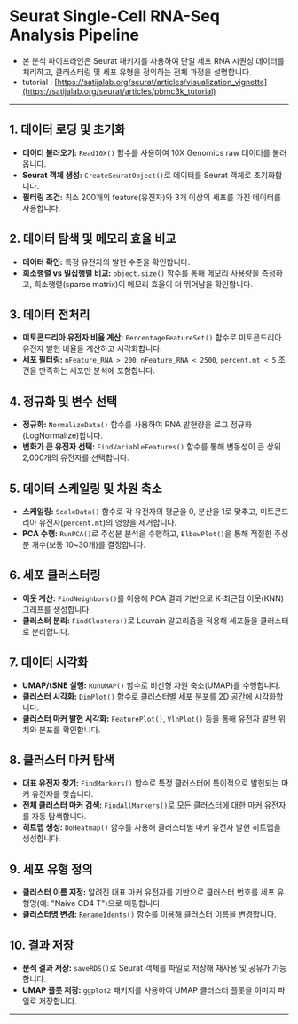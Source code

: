 # Seurat Single-Cell RNA-Seq Analysis Pipeline

- 본 분석 파이프라인은 Seurat 패키지를 사용하여 단일 세포 RNA 시퀀싱 데이터를 처리하고, 클러스터링 및 세포 유형을 정의하는 전체 과정을 설명합니다.
- tutorial : [https://satijalab.org/seurat/articles/visualization_vignette](https://satijalab.org/seurat/articles/pbmc3k_tutorial)

------------------------------------------------------------------------

## 1. 데이터 로딩 및 초기화

-   **데이터 불러오기:** `Read10X()` 함수를 사용하여 10X Genomics raw 데이터를 불러옵니다.
-   **Seurat 객체 생성:** `CreateSeuratObject()`로 데이터를 Seurat 객체로 초기화합니다.
-   **필터링 조건:** 최소 200개의 feature(유전자)와 3개 이상의 세포를 가진 데이터를 사용합니다.

## 2. 데이터 탐색 및 메모리 효율 비교

-   **데이터 확인:** 특정 유전자의 발현 수준을 확인합니다.
-   **희소행렬 vs 밀집행렬 비교:** `object.size()` 함수를 통해 메모리 사용량을 측정하고, 희소행렬(sparse matrix)이 메모리 효율이 더 뛰어남을 확인합니다.

## 3. 데이터 전처리

-   **미토콘드리아 유전자 비율 계산:** `PercentageFeatureSet()` 함수로 미토콘드리아 유전자 발현 비율을 계산하고 시각화합니다.
-   **세포 필터링:** `nFeature_RNA > 200`, `nFeature_RNA < 2500`, `percent.mt < 5` 조건을 만족하는 세포만 분석에 포함합니다.

## 4. 정규화 및 변수 선택

-   **정규화:** `NormalizeData()` 함수를 사용하여 RNA 발현량을 로그 정규화(LogNormalize)합니다.
-   **변화가 큰 유전자 선택:** `FindVariableFeatures()` 함수를 통해 변동성이 큰 상위 2,000개의 유전자를 선택합니다.

## 5. 데이터 스케일링 및 차원 축소

-   **스케일링:** `ScaleData()` 함수로 각 유전자의 평균을 0, 분산을 1로 맞추고, 미토콘드리아 유전자(`percent.mt`)의 영향을 제거합니다.
-   **PCA 수행:** `RunPCA()`로 주성분 분석을 수행하고, `ElbowPlot()`을 통해 적절한 주성분 개수(보통 10\~30개)를 결정합니다.

## 6. 세포 클러스터링

-   **이웃 계산:** `FindNeighbors()`를 이용해 PCA 결과 기반으로 K-최근접 이웃(KNN) 그래프를 생성합니다.
-   **클러스터 분리:** `FindClusters()`로 Louvain 알고리즘을 적용해 세포들을 클러스터로 분리합니다.

## 7. 데이터 시각화

-   **UMAP/tSNE 실행:** `RunUMAP()` 함수로 비선형 차원 축소(UMAP)를 수행합니다.
-   **클러스터 시각화:** `DimPlot()` 함수로 클러스터별 세포 분포를 2D 공간에 시각화합니다.
-   **클러스터 마커 발현 시각화:** `FeaturePlot()`, `VlnPlot()` 등을 통해 유전자 발현 위치와 분포를 확인합니다.

## 8. 클러스터 마커 탐색

-   **대표 유전자 찾기:** `FindMarkers()` 함수로 특정 클러스터에 특이적으로 발현되는 마커 유전자를 찾습니다.
-   **전체 클러스터 마커 검색:** `FindAllMarkers()`로 모든 클러스터에 대한 마커 유전자를 자동 탐색합니다.
-   **히트맵 생성:** `DoHeatmap()` 함수를 사용해 클러스터별 마커 유전자 발현 히트맵을 생성합니다.

## 9. 세포 유형 정의

-   **클러스터 이름 지정:** 알려진 대표 마커 유전자를 기반으로 클러스터 번호를 세포 유형명(예: "Naive CD4 T")으로 매핑합니다.
-   **클러스터명 변경:** `RenameIdents()` 함수를 이용해 클러스터 이름을 변경합니다.

## 10. 결과 저장

-   **분석 결과 저장:** `saveRDS()`로 Seurat 객체를 파일로 저장해 재사용 및 공유가 가능합니다.
-   **UMAP 플롯 저장:** `ggplot2` 패키지를 사용하여 UMAP 클러스터 플롯을 이미지 파일로 저장합니다.

------------------------------------------------------------------------

